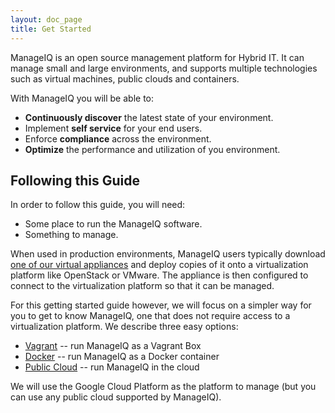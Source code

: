 ```yaml
---
layout: doc_page
title: Get Started
---
```


ManageIQ is an open source management platform for Hybrid IT. It can manage
small and large environments, and supports multiple technologies such as
virtual machines, public clouds and containers.

With ManageIQ you will be able to:

* **Continuously discover** the latest state of your environment.
* Implement **self service** for your end users.
* Enforce **compliance** across the environment.
* **Optimize** the performance and utilization of you environment.

## Following this Guide

In order to follow this guide, you will need:

* Some place to run the ManageIQ software.
* Something to manage.

When used in production environments, ManageIQ users typically download [one of
our virtual appliances](/download) and deploy copies of it onto a
virtualization platform like OpenStack or VMware. The appliance is then
configured to connect to the virtualization platform so that it can be managed.

For this getting started guide however, we will focus on a simpler way for you
to get to know ManageIQ, one that does not require access to a virtualization
platform. We describe three easy options:

 - [Vagrant](/docs/get-started/vagrant) -- run ManageIQ as a Vagrant Box
 - [Docker](/docs/get-started/docker) -- run ManageIQ as a Docker container
 - [Public Cloud](/docs/get-started/cloud) -- run ManageIQ in the cloud

We will use the Google Cloud Platform as the platform to manage (but you can
use any public cloud supported by ManageIQ).
